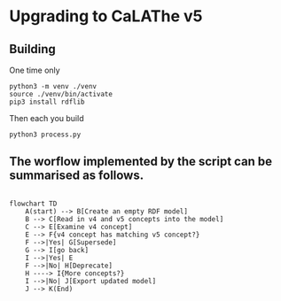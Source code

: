 # Upgrading to CaLAThe v5

## Building

One time only
```
python3 -m venv ./venv
source ./venv/bin/activate
pip3 install rdflib
```

Then each you build

```
python3 process.py
```


## The worflow implemented by the script can be summarised as follows.

```mermaid

flowchart TD
    A(start) --> B[Create an empty RDF model]
    B --> C[Read in v4 and v5 concepts into the model]
    C --> E[Examine v4 concept]
    E --> F{v4 concept has matching v5 concept?}            
    F -->|Yes| G[Supersede]
    G --> I[go back]
    I -->|Yes| E
    F -->|No| H[Deprecate]
    H ----> I{More concepts?}
    I -->|No| J[Export updated model]
    J --> K(End)

```
